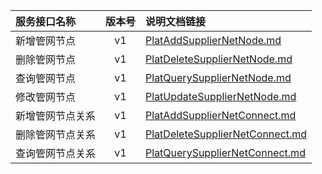   
| 服务接口名称 | 版本号 | 说明文档链接 |  
| :----------------- | :-----: | :---------------- |  
| 新增管网节点 | v1 | [PlatAddSupplierNetNode.md](https://github.com/Zhang-Monica/gitMd/blob/master/EpeisPlat/PlatSupNodeServer/PlatAddSupplierNetNode.md) |  
| 删除管网节点 | v1 | [PlatDeleteSupplierNetNode.md](https://github.com/Zhang-Monica/gitMd/blob/master/EpeisPlat/PlatSupNodeServer/PlatDeleteSupplierNetNode.md) |  
| 查询管网节点 | v1 | [PlatQuerySupplierNetNode.md](https://github.com/Zhang-Monica/gitMd/blob/master/EpeisPlat/PlatSupNodeServer/PlatQuerySupplierNetNode.md) |  
| 修改管网节点 | v1 | [PlatUpdateSupplierNetNode.md](https://github.com/Zhang-Monica/gitMd/blob/master/EpeisPlat/PlatSupNodeServer/PlatUpdateSupplierNetNode.md) |  
| 新增管网节点关系 | v1 | [PlatAddSupplierNetConnect.md](https://github.com/Zhang-Monica/gitMd/blob/master/EpeisPlat/PlatSupNodeServer/PlatAddSupplierNetConnect.md) |  
| 删除管网节点关系 | v1 | [PlatDeleteSupplierNetConnect.md](https://github.com/Zhang-Monica/gitMd/blob/master/EpeisPlat/PlatSupNodeServer/PlatDeleteSupplierNetConnect.md) |  
| 查询管网节点关系 | v1 | [PlatQuerySupplierNetConnect.md](https://github.com/Zhang-Monica/gitMd/blob/master/EpeisPlat/PlatSupNodeServer/PlatQuerySupplierNetConnect.md) |  
  
